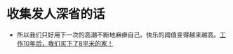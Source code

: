 # 收集发人深省的话

- 所以我们只好用下一次的高潮不断地麻痹自己。快乐的阈值变得越来越高。[工作10年后，我们买下了8平米的家！](https://www.bilibili.com/video/BV1bj421o79W/?spm_id_from=333.999.0.0&vd_source=e7b677bc31fcf107b6c6689167aae9d9)
